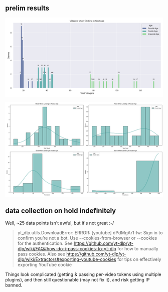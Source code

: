 ## prelim results

![](img/villagers-at-age-click.png)

![](img/resources-at-feudal-land.png)

## data collection on hold indefinitely

Well, ~25 data points isn't awful, but it's not great :-/

> yt_dlp.utils.DownloadError: ERROR: [youtube] dPdMgAr1-lw: Sign in to confirm you’re not a bot. Use --cookies-from-browser or --cookies for the authentication. See https://github.com/yt-dlp/yt-dlp/wiki/FAQ#how-do-i-pass-cookies-to-yt-dlp for how to manually pass cookies. Also see https://github.com/yt-dlp/yt-dlp/wiki/Extractors#exporting-youtube-cookies for tips on effectively exporting YouTube cookie

Things look complicated (getting & passing per-video tokens using multiple plugins), and then still questionable (may not fix it), and risk getting IP banned.
